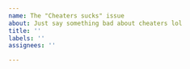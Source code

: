 ```yaml
---
name: The "Cheaters sucks" issue
about: Just say something bad about cheaters lol
title: ''
labels: ''
assignees: ''

---
```




